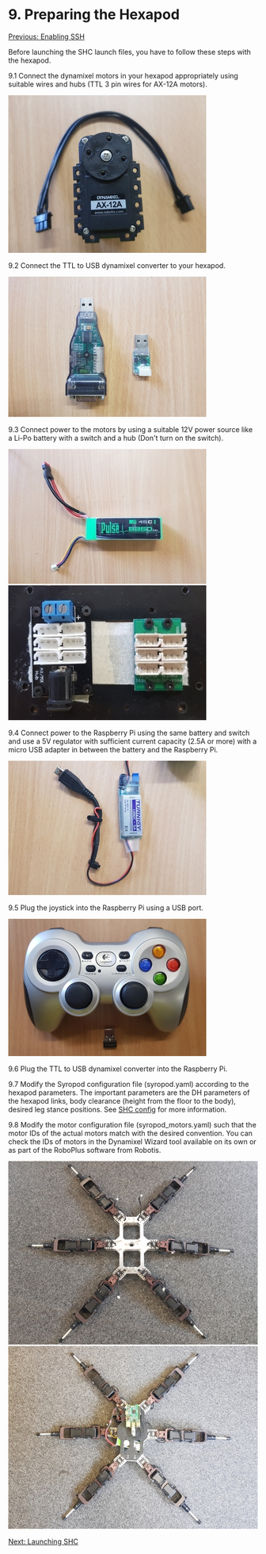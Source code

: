 # 9. Preparing the Hexapod

[Previous: Enabling SSH](shc_raspi_enable_ssh.md)

Before launching the SHC launch files, you have to follow these steps with the hexapod.

9.1 Connect the dynamixel motors in your hexapod appropriately using suitable wires and hubs (TTL 3 pin wires for AX-12A motors).

![dynamixel_motor](media/dynamixel_motor.jpg "Dynamixel Motor and Cable")

9.2 Connect the TTL to USB dynamixel converter to your hexapod.

![dynamixel_converter](media/dynamixel_converter.jpg "TTL to USB Dynamixel Converters")

9.3 Connect power to the motors by using a suitable 12V power source like a Li-Po battery with a switch and a hub (Don't turn on the switch).

![lipo_battery](media/lipo_battery.jpg "Lipo Battery") ![dynamixel_hub](media/dynamixel_hub.jpg "Dynamixel Hubs")

9.4 Connect power to the Raspberry Pi using the same battery and switch and use a 5V regulator with sufficient current capacity (2.5A or more) with a micro USB adapter in between the battery and the Raspberry Pi.

![regulator](media/regulator.jpg "5V Regulator and Micro USB Adapter")

9.5 Plug the joystick into the Raspberry Pi using a USB port.

![joystick](media/joystick.jpg "Logitech Joystick")

9.6 Plug the TTL to USB dynamixel converter into the Raspberry Pi.

9.7 Modify the Syropod configuration file (syropod.yaml) according to the hexapod parameters. The important parameters are the DH parameters of the hexapod links, body clearance (height from the floor to the body), desired leg stance positions. See [SHC config](https://github.com/csiro-robotics/syropod_highlevel_controller/tree/master/config) for more information.

9.8 Modify the motor configuration file (syropod_motors.yaml) such that the motor IDs of the actual motors match with the desired convention. You can check the IDs of motors in the Dynamixel Wizard tool available on its own or as part of the RoboPlus software from Robotis.

![hexapod_body](media/hexapod_body.jpg "Hexapod before assembling") ![hexapody_assembled_raspi](media/hexapod_assembled_raspi.jpg "Hexapod after assembling")

[Next: Launching SHC](shc_raspi_launch_shc.md)

